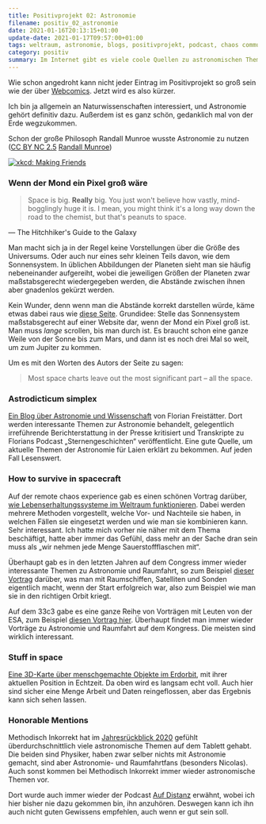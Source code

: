 ```yaml
---
title: Positivprojekt 02: Astronomie
filename: positiv_02_astronomie
date: 2021-01-16T20:13:15+01:00
update-date: 2021-01-17T09:57:00+01:00
tags: weltraum, astronomie, blogs, positivprojekt, podcast, chaos communication congress
category: positiv
summary: Im Internet gibt es viele coole Quellen zu astronomischen Themen. Hier sind ein paar.
---
```


Wie schon angedroht kann nicht jeder Eintrag im Positivprojekt so groß sein wie der über [Webcomics](/blogposts/positiv_01_webcomics). Jetzt wird es also kürzer.

Ich bin ja allgemein an Naturwissenschaften interessiert, und Astronomie gehört definitiv dazu. Außerdem ist es ganz schön, gedanklich mal von der Erde wegzukommen.

Schon der große Philosoph Randall Munroe wusste Astronomie zu nutzen ([CC BY NC 2.5](https://creativecommons.org/licenses/by-nc/2.5/) [Randall Munroe](https://xkcd.com/1746/))

[![xkcd: Making Friends](/file/xkcd_making_friends.webp "Wenn er das bei mir versuchen würde würde es funktionieren.")](https://xkcd.com/1746/)

### Wenn der Mond ein Pixel groß wäre

> Space is big. **Really** big. You just won't believe how vastly, mind-bogglingly huge it is. I mean, you might think it's a long way down the road to the chemist, but that's peanuts to space.

— The Hitchhiker's Guide to the Galaxy

Man macht sich ja in der Regel keine Vorstellungen über die Größe des Universums. Oder auch nur eines sehr kleinen Teils davon, wie dem Sonnensystem. In üblichen Abbildungen der Planeten sieht man sie häufig nebeneinander aufgereiht, wobei die jeweiligen Größen der Planeten zwar maßstabsgerecht wiedergegeben werden, die Abstände zwischen ihnen aber gnadenlos gekürzt werden.

Kein Wunder, denn wenn man die Abstände korrekt darstellen würde, käme etwas dabei raus wie [diese Seite](https://www.joshworth.com/dev/pixelspace/pixelspace_solarsystem.html). Grundidee: Stelle das Sonnensystem maßstabsgerecht auf einer Website dar, wenn der Mond ein Pixel groß ist. Man muss _lange_ scrollen, bis man durch ist. Es braucht schon eine ganze Weile von der Sonne bis zum Mars, und dann ist es noch drei Mal so weit, um zum Jupiter zu kommen.

Um es mit den Worten des Autors der Seite zu sagen:
> Most space charts leave out the most significant part – all the space.


### Astrodicticum simplex

[Ein Blog über Astronomie und Wissenschaft](https://scienceblogs.de/astrodicticum-simplex/) von Florian Freistätter. Dort werden interessante Themen zur Astronomie behandelt, gelegentlich irreführende Berichterstattung in der Presse kritisiert und Transkripte zu Florians Podcast „Sternengeschichten“ veröffentlicht. Eine gute Quelle, um aktuelle Themen der Astronomie für Laien erklärt zu bekommen. Auf jeden Fall Lesenswert.

### How to survive in spacecraft

Auf der remote chaos experience gab es einen schönen Vortrag darüber, [wie Lebenserhaltungssysteme im Weltraum funktionieren](https://media.ccc.de/v/rc3-158638-how_to_survive_in_spacecraft). Dabei werden mehrere Methoden vorgestellt, welche Vor- und Nachteile sie haben, in welchen Fällen sie eingesetzt werden und wie man sie kombinieren kann. Sehr interessant. Ich hatte mich vorher nie näher mit dem Thema beschäftigt, hatte aber immer das Gefühl, dass mehr an der Sache dran sein muss als „wir nehmen jede Menge Sauerstoffflaschen mit“.

Überhaupt gab es in den letzten Jahren auf dem Congress immer wieder interessante Themen zu Astronomie und Raumfahrt, so zum Beispiel [dieser Vortrag](https://media.ccc.de/v/35c3-9923-space_ops_101) darüber, was man mit Raumschiffen, Satelliten und Sonden eigentlich macht, wenn der Start erfolgreich war, also zum Beispiel wie man sie in den richtigen Orbit kriegt.

Auf dem 33c3 gabe es eine ganze Reihe von Vorträgen mit Leuten von der ESA, zum Beispiel [diesen Vortrag hier](https://media.ccc.de/v/33c3-8406-the_moon_and_european_space_exploration). Überhaupt findet man immer wieder Vorträge zu Astronomie und Raumfahrt auf dem Kongress. Die meisten sind wirklich interessant.

### Stuff in space

[Eine 3D-Karte über menschgemachte Objekte im Erdorbit](http://stuffin.space/), mit ihrer aktuellen Position in Echtzeit. Da oben wird es langsam echt voll. Auch hier sind sicher eine Menge Arbeit und Daten reingeflossen, aber das Ergebnis kann sich sehen lassen.

### Honorable Mentions

Methodisch Inkorrekt hat im [Jahresrückblick 2020](https://minkorrekt.de/mi182-jahresrueckblick-2020/) gefühlt überdurchschnittlich viele astronomische Themen auf dem Tablett gehabt. Die beiden sind Physiker, haben zwar selber nichts mit Astronomie gemacht, sind aber Astronomie- und Raumfahrtfans (besonders Nicolas). Auch sonst kommen bei Methodisch Inkorrekt immer wieder astronomische Themen vor.

Dort wurde auch immer wieder der Podcast [Auf Distanz](https://aufdistanz.de/) erwähnt, wobei ich hier bisher nie dazu gekommen bin, ihn anzuhören. Deswegen kann ich ihn auch nicht guten Gewissens empfehlen, auch wenn er gut sein soll.
